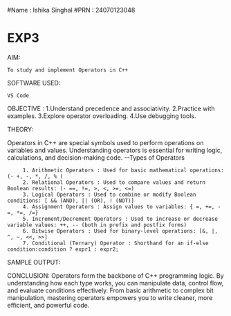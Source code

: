 #Name : Ishika Singhal
#PRN : 24070123048

# EXP3
AIM:

    To study and implement Operators in C++


SOFTWARE USED:

    VS Code


OBJECTIVE :
        1.Understand precedence and associativity.
        2.Practice with examples.
        3.Explore operator overloading.
        4.Use debugging tools.


THEORY:

Operators in C++ are special symbols used to perform operations on variables and values. Understanding operators is essential for writing logic, calculations, and decision-making code.
  --Types of Operators

         1. Arithmetic Operators : Used for basic mathematical operations: (- +, -, *, /, % )
         2. Relational Operators : Used to compare values and return Boolean results: (- ==, !=, >, <, >=, <=)
         3. Logical Operators : Used to combine or modify Boolean conditions: [ && (AND), || (OR), ! (NOT)]
         4. Assignment Operators : Assign values to variables: { =, +=, -=, *=, /=}
         5. Increment/Decrement Operators : Used to increase or decrease variable values: ++, -- (both in prefix and postfix forms)
         6. Bitwise Operators : Used for binary-level operations: [&, |, ^, ~, <<, >>]
         7. Conditional (Ternary) Operator : Shorthand for an if-else condition:condition ? expr1 : expr2;


SAMPLE OUTPUT: 

CONCLUSION:
Operators form the backbone of C++ programming logic. By understanding how each type works, you can manipulate data, control flow, and evaluate conditions effectively. From basic arithmetic to complex bit manipulation, mastering operators empowers you to write cleaner, more efficient, and powerful code.




